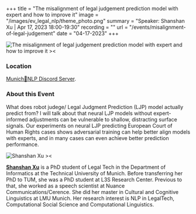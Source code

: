 +++
title = "The misalignment of legal judgement prediction model with expert and how to improve it"
image = "/images/ev_legal_nlp/theme_photo.png"
summary = "Speaker: Shanshan Xu | Apr 17, 2023 18:00-19:30"
recording = ""
url = "/events/misalignment-of-legal-judgement"
date = "04-17-2023"
+++

<!--more-->

![The misalignment of legal judgement prediction model with expert and how to improve it ><](/images/ev_legal_nlp/theme_photo.png)

### Location

[Munich🥨NLP Discord Server](https://discord.gg/XWjVzYvjAu?event=1082301794954264628).


### About this Event

What does robot judege/ Legal Judgment Prediction (LJP) model actually predict from? I will talk about that neural LJP models without expert-informed adjustments can be vulnerable to shallow, distracting surface signals. Our experiments on neural LJP predicting European Court of Human Rights cases  shows adversarial training can help better align models with experts, and in many cases can even achieve better prediction performance.

![Shanshan Xu ><](https://sxu3.github.io/authors/admin/avatar_hu91610b169a7652533ea654a0d393ba5d_895245_270x270_fill_q75_lanczos_center.jpg)

[**Shanshan Xu**](https://sxu3.github.io/) is a PhD student of Legal Tech in the Department of Informatics at the Technical University of Munich. Before transferring her PhD to TUM, she was a PhD student at L3S Research Center. Previous to that, she worked as a speech scientist at Nuance Communications/Cerence. She did her master in Cultural and Cognitive Linguistics at LMU Munich. Her research interest is NLP in LegalTech, Computational Social Science and Computational Linguistics.